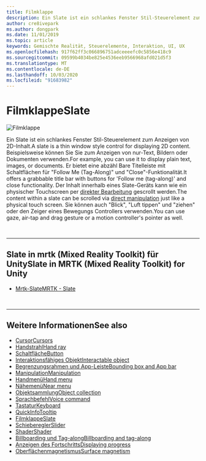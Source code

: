 ```yaml
---
title: Filmklappe
description: Ein Slate ist ein schlankes Fenster Stil-Steuerelement zum Anzeigen von 2D-Inhalt.
author: cre8ivepark
ms.author: dongpark
ms.date: 11/01/2019
ms.topic: article
keywords: Gemischte Realität, Steuerelemente, Interaktion, UI, UX
ms.openlocfilehash: 917f62ff3c066896751adceeeefc0c5856e418c9
ms.sourcegitcommit: 09599b4034be825e4536eeb9566968afd021d5f3
ms.translationtype: MT
ms.contentlocale: de-DE
ms.lasthandoff: 10/03/2020
ms.locfileid: "91683982"
---
```

# <a name="slate"></a><span data-ttu-id="1e9aa-104">Filmklappe</span><span class="sxs-lookup"><span data-stu-id="1e9aa-104">Slate</span></span>

![Filmklappe](images/UX_Hero_Slate.jpg)

<span data-ttu-id="1e9aa-106">Ein Slate ist ein schlankes Fenster Stil-Steuerelement zum Anzeigen von 2D-Inhalt.</span><span class="sxs-lookup"><span data-stu-id="1e9aa-106">A slate is a thin window style control for displaying 2D content.</span></span> <span data-ttu-id="1e9aa-107">Beispielsweise können Sie Sie zum Anzeigen von nur-Text, Bildern oder Dokumenten verwenden.</span><span class="sxs-lookup"><span data-stu-id="1e9aa-107">For example, you can use it to display plain text, images, or documents.</span></span> <span data-ttu-id="1e9aa-108">Er bietet eine abzähl Bare Titelleiste mit Schaltflächen für "Follow Me (Tag-Along)" und "Close"-Funktionalität.</span><span class="sxs-lookup"><span data-stu-id="1e9aa-108">It offers a grabbable title bar with buttons for 'Follow me (tag-along)' and close functionality.</span></span> <span data-ttu-id="1e9aa-109">Der Inhalt innerhalb eines Slate-Geräts kann wie ein physischer Touchscreen per [direkter Bearbeitung](direct-manipulation.md#2d-slate-interaction) gescrollt werden.</span><span class="sxs-lookup"><span data-stu-id="1e9aa-109">The content within a slate can be scrolled via [direct manipulation](direct-manipulation.md#2d-slate-interaction) just like a physical touch screen.</span></span> <span data-ttu-id="1e9aa-110">Sie können auch "Blick", "Luft tippen" und "ziehen" oder den Zeiger eines Bewegungs Controllers verwenden.</span><span class="sxs-lookup"><span data-stu-id="1e9aa-110">You can use gaze, air-tap and drag gesture or a motion controller's pointer as well.</span></span>

<br>

---

## <a name="slate-in-mrtk-mixed-reality-toolkit-for-unity"></a><span data-ttu-id="1e9aa-111">Slate in mrtk (Mixed Reality Toolkit) für Unity</span><span class="sxs-lookup"><span data-stu-id="1e9aa-111">Slate in MRTK (Mixed Reality Toolkit) for Unity</span></span>

* [<span data-ttu-id="1e9aa-112">Mrtk-Slate</span><span class="sxs-lookup"><span data-stu-id="1e9aa-112">MRTK - Slate</span></span>](https://microsoft.github.io/MixedRealityToolkit-Unity/Documentation/README_Slate.html)

<br>

---

## <a name="see-also"></a><span data-ttu-id="1e9aa-113">Weitere Informationen</span><span class="sxs-lookup"><span data-stu-id="1e9aa-113">See also</span></span>

* [<span data-ttu-id="1e9aa-114">Cursor</span><span class="sxs-lookup"><span data-stu-id="1e9aa-114">Cursors</span></span>](cursors.md)
* [<span data-ttu-id="1e9aa-115">Handstrahl</span><span class="sxs-lookup"><span data-stu-id="1e9aa-115">Hand ray</span></span>](point-and-commit.md)
* [<span data-ttu-id="1e9aa-116">Schaltfläche</span><span class="sxs-lookup"><span data-stu-id="1e9aa-116">Button</span></span>](button.md)
* [<span data-ttu-id="1e9aa-117">Interaktionsfähiges Objekt</span><span class="sxs-lookup"><span data-stu-id="1e9aa-117">Interactable object</span></span>](interactable-object.md)
* [<span data-ttu-id="1e9aa-118">Begrenzungsrahmen und App-Leiste</span><span class="sxs-lookup"><span data-stu-id="1e9aa-118">Bounding box and App bar</span></span>](app-bar-and-bounding-box.md)
* [<span data-ttu-id="1e9aa-119">Manipulation</span><span class="sxs-lookup"><span data-stu-id="1e9aa-119">Manipulation</span></span>](direct-manipulation.md)
* [<span data-ttu-id="1e9aa-120">Handmenü</span><span class="sxs-lookup"><span data-stu-id="1e9aa-120">Hand menu</span></span>](hand-menu.md)
* [<span data-ttu-id="1e9aa-121">Nähemenü</span><span class="sxs-lookup"><span data-stu-id="1e9aa-121">Near menu</span></span>](near-menu.md)
* [<span data-ttu-id="1e9aa-122">Objektsammlung</span><span class="sxs-lookup"><span data-stu-id="1e9aa-122">Object collection</span></span>](object-collection.md)
* [<span data-ttu-id="1e9aa-123">Sprachbefehl</span><span class="sxs-lookup"><span data-stu-id="1e9aa-123">Voice command</span></span>](voice-input.md)
* [<span data-ttu-id="1e9aa-124">Tastatur</span><span class="sxs-lookup"><span data-stu-id="1e9aa-124">Keyboard</span></span>](keyboard.md)
* [<span data-ttu-id="1e9aa-125">QuickInfo</span><span class="sxs-lookup"><span data-stu-id="1e9aa-125">Tooltip</span></span>](tooltip.md)
* [<span data-ttu-id="1e9aa-126">Filmklappe</span><span class="sxs-lookup"><span data-stu-id="1e9aa-126">Slate</span></span>](slate.md)
* [<span data-ttu-id="1e9aa-127">Schieberegler</span><span class="sxs-lookup"><span data-stu-id="1e9aa-127">Slider</span></span>](slider.md)
* [<span data-ttu-id="1e9aa-128">Shader</span><span class="sxs-lookup"><span data-stu-id="1e9aa-128">Shader</span></span>](shader.md)
* [<span data-ttu-id="1e9aa-129">Billboarding und Tag-along</span><span class="sxs-lookup"><span data-stu-id="1e9aa-129">Billboarding and tag-along</span></span>](billboarding-and-tag-along.md)
* [<span data-ttu-id="1e9aa-130">Anzeigen des Fortschritts</span><span class="sxs-lookup"><span data-stu-id="1e9aa-130">Displaying progress</span></span>](progress.md)
* [<span data-ttu-id="1e9aa-131">Oberflächenmagnetismus</span><span class="sxs-lookup"><span data-stu-id="1e9aa-131">Surface magnetism</span></span>](surface-magnetism.md)
